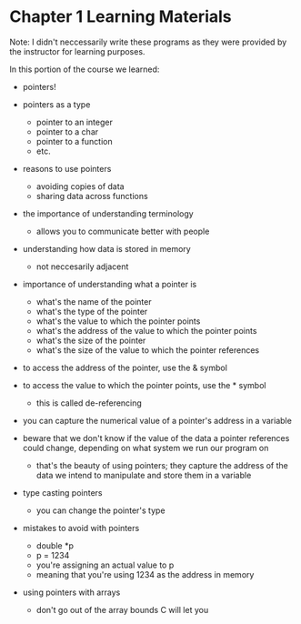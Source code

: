 # Chapter 1 Learning Materials

Note: I didn't neccessarily write these programs as they were provided by the instructor for learning purposes.

In this portion of the course we learned: 

* pointers!
* pointers as a type
	- pointer to an integer
	- pointer to a char
	- pointer to a function
	- etc.
* reasons to use pointers
	- avoiding copies of data
	- sharing data across functions
* the importance of understanding terminology
	- allows you to communicate better with people
* understanding how data is stored in memory
	- not neccesarily adjacent
* importance of understanding what a pointer is
	- what's the name of the pointer
	- what's the type of the pointer
	- what's the value to which the pointer points
	- what's the address of the value to which the pointer points
	- what's the size of the pointer
	- what's the size of the value to which the pointer references
* to access the address of the pointer, use the & symbol
* to access the value to which the pointer points, use the * symbol
	- this is called de-referencing
* you can capture the numerical value of a pointer's address in a variable
* beware that we don't know if the value of the data a pointer references could change, depending on what system we run our program on
	- that's the beauty of using pointers; they capture the address of the data we intend to manipulate and store them in a variable

* type casting pointers
	- you can change the pointer's type

* mistakes to avoid with pointers
	- double \*p
	- p = 1234
	- you're assigning an actual value to p 
	- meaning that you're using 1234 as the address in memory
* using pointers with arrays
	- don't go out of the array bounds C will let you

